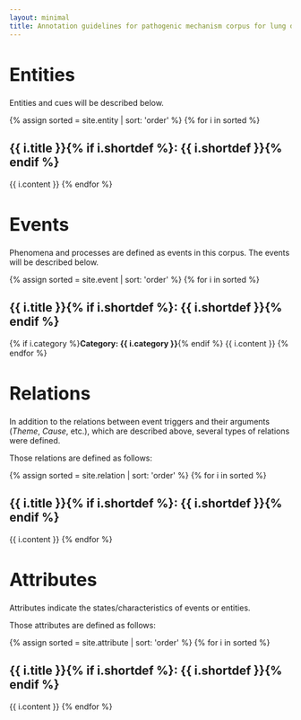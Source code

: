 ```yaml
---
layout: minimal
title: Annotation guidelines for pathogenic mechanism corpus for lung disease, IPF
---
```


<h1 style="font-size:32px">Entities</h1>

Entities and cues will be described below.

{% assign sorted = site.entity | sort: 'order' %}
{% for i in sorted %}
## {{ i.title }}{% if i.shortdef %}: {{ i.shortdef }}{% endif %}
{{ i.content }}
{% endfor %}

<h1 style="font-size:32px">Events</h1>

Phenomena and processes are defined as events in this corpus.
The events will be described below.

{% assign sorted = site.event | sort: 'order' %}
{% for i in sorted %}
## {{ i.title }}{% if i.shortdef %}: {{ i.shortdef }}{% endif %}
{% if i.category %}**Category: {{ i.category }}**{% endif %}
{{ i.content }}
{% endfor %}

<h1 style="font-size:32px">Relations</h1>

In addition to the relations between event triggers and their arguments (*Theme*, *Cause*, etc.), which are described above, several types of relations were defined. 

<!--
{% include image.html name="relation-examples.jpg" width="100%" %}
-->

Those relations are defined as follows:

{% assign sorted = site.relation | sort: 'order' %}
{% for i in sorted %}
## {{ i.title }}{% if i.shortdef %}: {{ i.shortdef }}{% endif %}
{{ i.content }}
{% endfor %}

<h1 style="font-size:32px">Attributes</h1>
Attributes indicate the states/characteristics of events or entities.

Those attributes are defined as follows:

{% assign sorted = site.attribute | sort: 'order' %}
{% for i in sorted %}
## {{ i.title }}{% if i.shortdef %}: {{ i.shortdef }}{% endif %}
{{ i.content }}
{% endfor %}
